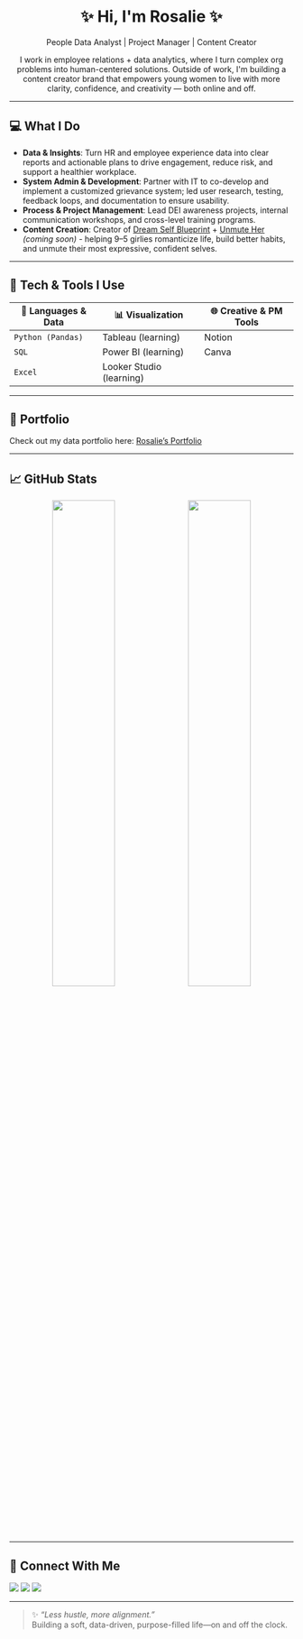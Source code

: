 <h1 align="center">✨ Hi, I'm Rosalie ✨</h1>
<p align="center"> People Data Analyst | Project Manager | Content Creator</p>
<p align="center">I work in employee relations + data analytics, where I turn complex org problems into human-centered solutions. Outside of work, I'm building a content creator brand that empowers young women to live with more clarity, confidence, and creativity — both online and off.</p>

---

## 💻 What I Do
- **Data & Insights**: Turn HR and employee experience data into clear reports and actionable plans to drive engagement, reduce risk, and support a healthier workplace.
- **System Admin & Development**: Partner with IT to co-develop and implement a customized grievance system; led user research, testing, feedback loops, and documentation to ensure usability.
- **Process & Project Management**: Lead DEI awareness projects, internal communication workshops, and cross-level training programs.
- **Content Creation**: Creator of [Dream Self Blueprint](https://shop.beacons.ai/growwithrosalie/983532b4-e608-4edf-8283-15f4d5d470ab) + [Unmute Her](#) *(coming soon)* - helping 9–5 girlies romanticize life, build better habits, and unmute their most expressive, confident selves.

---

## 🎨 Tech & Tools I Use  

| 🔧 Languages & Data | 📊 Visualization       | 🌐 Creative & PM Tools |
|---------------------|-------------------------|------------------------|
| `Python (Pandas)`  | Tableau (learning)       | Notion                 |
| `SQL`              | Power BI (learning)      | Canva                  |
| `Excel`            | Looker Studio (learning) |                        |

---

## 📂 Portfolio

Check out my data portfolio here: [Rosalie’s Portfolio](https://github.com/rosaliehuang/portfolio)

---

## 📈 GitHub Stats

<div align="center">
  <img src="https://github-readme-stats.vercel.app/api?username=rosaliehuang&show_icons=true&theme=rose_pine&hide_title=true" width="47%" />
  <img src="https://github-readme-stats.vercel.app/api/top-langs/?username=rosaliehuang&layout=compact&theme=rose_pine" width="47%" />
</div>

---

## 🌸 Connect With Me

<p>
  <a href="https://www.linkedin.com/in/rosalie-huang/"><img src="https://img.shields.io/badge/-LinkedIn-93BFCF?style=for-the-badge&logo=linkedin&logoColor=black"/></a>
  <a href="https://www.instagram.com/growwithrosalie/"><img src="https://img.shields.io/badge/-Instagram-E9A8F2?style=for-the-badge&logo=instagram&logoColor=black"/></a>
  <a href="https://www.behance.net/studiomellowb"><img src="https://img.shields.io/badge/-Portfolio-FFE3E1?style=for-the-badge&logo=behance&logoColor=black"/></a>
</p>

---

> ✨ *“Less hustle, more alignment.”*  
> Building a soft, data-driven, purpose-filled life—on and off the clock.  
